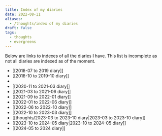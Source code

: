 ```yaml
---
title: Index of my diaries
date: 2022-08-11
aliases:
  - /thoughts/index of my diaries
draft: false
tags:
  - thoughts
  - evergreens
---
```

Below are links to indexes of all the diaries I have. This list is incomplete as not all diaries are indexed as of the moment.

- [[2018-07 to 2019 diary]]
- [[2018-10 to 2019-10 diary]]
- 
- [[2020-11 to 2021-03 diary]]
- [[2021-03 to 2021-06 diary]]
- [[2021-09 to 2022-01 diary]]
- [[2022-01 to 2022-06 diary]]
- [[2022-06 to 2022-10 diary]]
- [[2022-10 to 2023-03 diary]]
- [[thoughts/2023-03 to 2023-10 diary|2023-03 to 2023-10 diary]]
- [[2023-10 to 2024-05 diary|2023-10 to 2024-05 diary]]
- [[2024-05 to 2024 diary]]